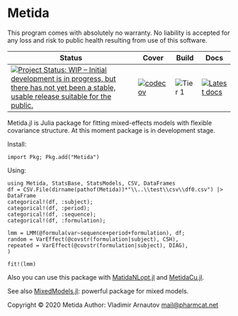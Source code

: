 # Metida

This program comes with absolutely no warranty. No liability is accepted for any loss and risk to public health resulting from use of this software.

| Status | Cover | Build | Docs |
|--------|-------|-------|------|
|[![Project Status: WIP – Initial development is in progress, but there has not yet been a stable, usable release suitable for the public.](https://www.repostatus.org/badges/latest/wip.svg)](https://www.repostatus.org/#wip)|[![codecov](https://codecov.io/gh/PharmCat/Metida.jl/branch/master/graph/badge.svg)](https://codecov.io/gh/PharmCat/Metida.jl)|![Tier 1](https://github.com/PharmCat/Metida.jl/workflows/Tier%201/badge.svg) | [![Latest docs](https://img.shields.io/badge/docs-latest-blue.svg)](https://pharmcat.github.io/Metida.jl/dev/)|

Metida.jl is Julia package for fitting mixed-effects models with flexible covariance structure. At this moment package is in development stage.


Install:

```
import Pkg; Pkg.add("Metida")
```

Using:

```
using Metida, StatsBase, StatsModels, CSV, DataFrames
df = CSV.File(dirname(pathof(Metida))*"\\..\\test\\csv\\df0.csv") |> DataFrame
categorical!(df, :subject);
categorical!(df, :period);
categorical!(df, :sequence);
categorical!(df, :formulation);

lmm = LMM(@formula(var~sequence+period+formulation), df;
random = VarEffect(@covstr(formulation|subject), CSH),
repeated = VarEffect(@covstr(formulation|subject), DIAG),
)

fit!(lmm)
```

Also you can use this package with [MatidaNLopt.jl](https://github.com/PharmCat/MetidaNLopt.jl) and [MetidaCu.jl](https://github.com/PharmCat/MetidaCu.jl).

See also [MixedModels.jl](https://github.com/JuliaStats/MixedModels.jl): powerful package for mixed models.

Copyright © 2020 Metida Author: Vladimir Arnautov <mail@pharmcat.net>
